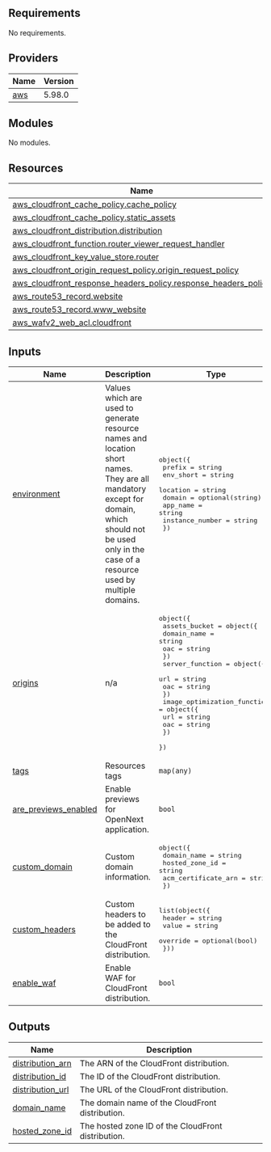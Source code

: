 ## Requirements

No requirements.

## Providers

| Name | Version |
|------|---------|
| <a name="provider_aws"></a> [aws](#provider\_aws) | 5.98.0 |

## Modules

No modules.

## Resources

| Name | Type |
|------|------|
| [aws_cloudfront_cache_policy.cache_policy](https://registry.terraform.io/providers/hashicorp/aws/latest/docs/resources/cloudfront_cache_policy) | resource |
| [aws_cloudfront_cache_policy.static_assets](https://registry.terraform.io/providers/hashicorp/aws/latest/docs/resources/cloudfront_cache_policy) | resource |
| [aws_cloudfront_distribution.distribution](https://registry.terraform.io/providers/hashicorp/aws/latest/docs/resources/cloudfront_distribution) | resource |
| [aws_cloudfront_function.router_viewer_request_handler](https://registry.terraform.io/providers/hashicorp/aws/latest/docs/resources/cloudfront_function) | resource |
| [aws_cloudfront_key_value_store.router](https://registry.terraform.io/providers/hashicorp/aws/latest/docs/resources/cloudfront_key_value_store) | resource |
| [aws_cloudfront_origin_request_policy.origin_request_policy](https://registry.terraform.io/providers/hashicorp/aws/latest/docs/resources/cloudfront_origin_request_policy) | resource |
| [aws_cloudfront_response_headers_policy.response_headers_policy](https://registry.terraform.io/providers/hashicorp/aws/latest/docs/resources/cloudfront_response_headers_policy) | resource |
| [aws_route53_record.website](https://registry.terraform.io/providers/hashicorp/aws/latest/docs/resources/route53_record) | resource |
| [aws_route53_record.www_website](https://registry.terraform.io/providers/hashicorp/aws/latest/docs/resources/route53_record) | resource |
| [aws_wafv2_web_acl.cloudfront](https://registry.terraform.io/providers/hashicorp/aws/latest/docs/resources/wafv2_web_acl) | resource |

## Inputs

| Name | Description | Type | Default | Required |
|------|-------------|------|---------|:--------:|
| <a name="input_environment"></a> [environment](#input\_environment) | Values which are used to generate resource names and location short names. They are all mandatory except for domain, which should not be used only in the case of a resource used by multiple domains. | <pre>object({<br/>    prefix          = string<br/>    env_short       = string<br/>    location        = string<br/>    domain          = optional(string)<br/>    app_name        = string<br/>    instance_number = string<br/>  })</pre> | n/a | yes |
| <a name="input_origins"></a> [origins](#input\_origins) | n/a | <pre>object({<br/>    assets_bucket = object({<br/>      domain_name = string<br/>      oac         = string<br/>    })<br/>    server_function = object({<br/>      url = string<br/>      oac = string<br/>    })<br/>    image_optimization_function = object({<br/>      url = string<br/>      oac = string<br/>    })<br/>  })</pre> | n/a | yes |
| <a name="input_tags"></a> [tags](#input\_tags) | Resources tags | `map(any)` | n/a | yes |
| <a name="input_are_previews_enabled"></a> [are\_previews\_enabled](#input\_are\_previews\_enabled) | Enable previews for OpenNext application. | `bool` | `false` | no |
| <a name="input_custom_domain"></a> [custom\_domain](#input\_custom\_domain) | Custom domain information. | <pre>object({<br/>    domain_name         = string<br/>    hosted_zone_id      = string<br/>    acm_certificate_arn = string<br/>  })</pre> | `null` | no |
| <a name="input_custom_headers"></a> [custom\_headers](#input\_custom\_headers) | Custom headers to be added to the CloudFront distribution. | <pre>list(object({<br/>    header   = string<br/>    value    = string<br/>    override = optional(bool)<br/>  }))</pre> | `[]` | no |
| <a name="input_enable_waf"></a> [enable\_waf](#input\_enable\_waf) | Enable WAF for CloudFront distribution. | `bool` | `false` | no |

## Outputs

| Name | Description |
|------|-------------|
| <a name="output_distribution_arn"></a> [distribution\_arn](#output\_distribution\_arn) | The ARN of the CloudFront distribution. |
| <a name="output_distribution_id"></a> [distribution\_id](#output\_distribution\_id) | The ID of the CloudFront distribution. |
| <a name="output_distribution_url"></a> [distribution\_url](#output\_distribution\_url) | The URL of the CloudFront distribution. |
| <a name="output_domain_name"></a> [domain\_name](#output\_domain\_name) | The domain name of the CloudFront distribution. |
| <a name="output_hosted_zone_id"></a> [hosted\_zone\_id](#output\_hosted\_zone\_id) | The hosted zone ID of the CloudFront distribution. |
